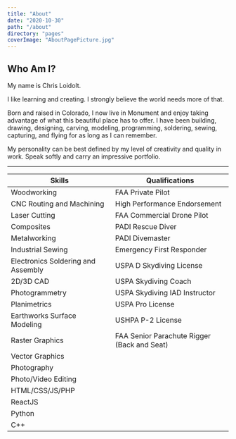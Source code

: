 ```yaml
---
title: "About"
date: "2020-10-30"
path: "/about"
directory: "pages"
coverImage: "AboutPagePicture.jpg"
---
```


## Who Am I?

My name is Chris Loidolt.

I like learning and creating.  I strongly believe the world needs more of that.

Born and raised in Colorado, I now live in Monument and enjoy taking advantage of what this beautiful place has to offer. I have been building, drawing, designing, carving, modeling, programming, soldering, sewing, capturing, and flying for as long as I can remember.

My personality can be best defined by my level of creativity and quality in work. Speak softly and carry an impressive portfolio.

---

| Skills                               | Qualifications |
| -----------                          | ----------- |
| Woodworking                          | FAA Private Pilot       |
| CNC Routing and Machining            | High Performance Endorsement        |
| Laser Cutting                        | FAA Commercial Drone Pilot       |
| Composites                           | PADI Rescue Diver        |
| Metalworking                         | PADI Divemaster        |
| Industrial Sewing                    | Emergency First Responder        |
| Electronics Soldering and Assembly   | USPA D Skydiving License        |
| 2D/3D CAD                            | USPA Skydiving Coach        |
| Photogrammetry                       | USPA Skydiving IAD Instructor        |
| Planimetrics                         | USPA Pro License        |
| Earthworks Surface Modeling          | USHPA P-2 License        |
| Raster Graphics                      | FAA Senior Parachute Rigger (Back and Seat)        |
| Vector Graphics                      |         |
| Photography                          |         |
| Photo/Video Editing                  |         |
| HTML/CSS/JS/PHP                      |         |
| ReactJS                              |         |
| Python                               |         |
| C++                                  |         |
